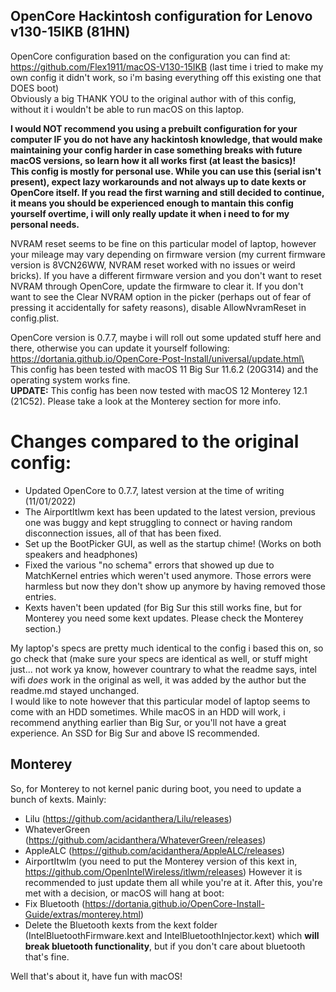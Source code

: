## OpenCore Hackintosh configuration for Lenovo v130-15IKB (81HN)

OpenCore configuration based on the configuration you can find at: https://github.com/Flex1911/macOS-V130-15IKB (last time i tried to make my own config it didn't work, so i'm basing everything off this existing one that DOES boot)<br />
Obviously a big THANK YOU to the original author with of this config, without it i wouldn't be able to run macOS on this laptop.<br />

**I would NOT recommend you using a prebuilt configuration for your computer IF you do not have any hackintosh knowledge, that would make maintaining your config harder in case something breaks with future macOS versions, so learn how it all works first (at least the basics)!<br />
This config is mostly for personal use. While you can use this (serial isn't present), expect lazy workarounds and not always up to date kexts or OpenCore itself. If you read the first warning and still decided to continue, it means you should be experienced enough to mantain this config yourself overtime, i will only really update it when i need to for my personal needs.<br />**

NVRAM reset seems to be fine on this particular model of laptop, however your mileage may vary depending on firmware version (my current firmware version is 8VCN26WW, NVRAM reset worked with no issues or weird bricks). If you have a different firmware version and you don't want to reset NVRAM through OpenCore, update the firmware to clear it. If you don't want to see the Clear NVRAM option in the picker (perhaps out of fear of pressing it accidentally for safety reasons), disable AllowNvramReset in config.plist.<br />

OpenCore version is 0.7.7, maybe i will roll out some updated stuff here and there, otherwise you can update it yourself following: https://dortania.github.io/OpenCore-Post-Install/universal/update.html\<br />
This config has been tested with macOS 11 Big Sur 11.6.2 (20G314) and the operating system works fine.<br />
**UPDATE:** This config has been now tested with macOS 12 Monterey 12.1 (21C52). Please take a look at the Monterey section for more info.

# Changes compared to the original config:
- Updated OpenCore to 0.7.7, latest version at the time of writing (11/01/2022)<br />
- The AirportItlwm kext has been updated to the latest version, previous one was buggy and kept struggling to connect or having random disconnection issues, all of that has been fixed.<br />
- Set up the BootPicker GUI, as well as the startup chime! (Works on both speakers and headphones)<br />
- Fixed the various "no schema" errors that showed up due to MatchKernel entries which weren't used anymore. Those errors were harmless but now they don't show up anymore by having removed those entries.<br />
- Kexts haven't been updated (for Big Sur this still works fine, but for Monterey you need some kext updates. Please check the Monterey section.)<br />

My laptop's specs are pretty much identical to the config i based this on, so go check that (make sure your specs are identical as well, or stuff might just... not work ya know, however countrary to what the readme says, intel wifi *does* work in the original as well, it was added by the author but the readme.md stayed unchanged.<br />
I would like to note however that this particular model of laptop seems to come with an HDD sometimes. While macOS in an HDD will work, i recommend anything earlier than Big Sur, or you'll not have a great experience. An SSD for Big Sur and above IS recommended.<br />

## Monterey
So, for Monterey to not kernel panic during boot, you need to update a bunch of kexts. Mainly:
- Lilu (https://github.com/acidanthera/Lilu/releases)
- WhateverGreen (https://github.com/acidanthera/WhateverGreen/releases)
- AppleALC (https://github.com/acidanthera/AppleALC/releases)
- AirportItwlm (you need to put the Monterey version of this kext in, https://github.com/OpenIntelWireless/itlwm/releases)
However it is recommended to just update them all while you're at it.
After this, you're met with a decision, or macOS will hang at boot:
- Fix Bluetooth (https://dortania.github.io/OpenCore-Install-Guide/extras/monterey.html)
- Delete the Bluetooth kexts from the kext folder (IntelBluetoothFirmware.kext and IntelBluetoothInjector.kext) which **will break bluetooth functionality**, but if you don't care about bluetooth that's fine.

Well that's about it, have fun with macOS!
